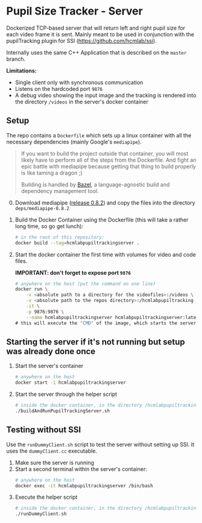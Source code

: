 # Pupil Size Tracker - Server
Dockerized TCP-based server that will return left and right pupil size for each video frame it is sent. Mainly meant to be used in conjunction with the pupilTracking plugin for SSI (https://github.com/hcmlab/ssi).

Internally uses the same C++ Application that is described on the `master` branch.

__Limitations:__
* Single client only with synchronous communication
* Listens on the hardcoded port `9876`
* A debug video showing the input image and the tracking is rendered into the directory `/videos` in the server's docker container

## Setup
The repo contains a `Dockerfile` which sets up a linux container with all the necessary dependencies (mainly Google's `mediapipe`).

> If you want to build the project outside that container, you will most likely have to perform all of the steps from the Dockerfile. And fight an epic battle with mediapipe because getting that thing to build properly is like taming a dragon ;)
>
> Building is handled by [Bazel](https://bazel.build/), a language-agnostic build and dependency management tool.

0. Download mediapipe ([release 0.8.2](https://github.com/google/mediapipe/releases/tag/0.8.2)) and copy the files into the directory `deps/mediapipe-0.8.2`

1. Build the Docker Container using the Dockerfile (this will take a rather long time, so go get lunch):
    ```sh
    # in the root of this repository:
    docker build --tag=hcmlabpupiltrackingserver .
    ```

2. Start the docker container the first time with volumes for video and code files.
   
    __IMPORTANT: don't forget to expose port `9876`__
   
    ```sh
    # anywhere on the host (put the command on one line)
    docker run \
        -v <absolute path to a directory for the videofiles>:/videos \
        -v <absolute path to the repos directory>:/hcmlabpupiltracking \
        -it \
        -p 9876:9876 \
        --name hcmlabpupiltrackingserver hcmlabpupiltrackingserver:latest \
    # this will execute the "CMD" of the image, which starts the server
    ```

## Starting the server if it's not running but setup was already done once
1. Start the server's container
    ```sh
    # anywhere on the host
    docker start -i hcmlabpupiltrackingserver
    ```
2. Start the server through the helper script
    ```sh
    # inside the docker container, in the directory /hcmlabpupiltracking
    ./buildAndRunPupilTrackingServer.sh
    ```

## Testing without SSI
Use the `runDummyClient.sh` script to test the server without setting up SSI. It uses the `dummyClient.cc` executable.

1. Make sure the server is running
2. Start a second terminal within the server's container:
    ```sh
    # anywhere on the host
    docker exec -it hcmlabpupiltrackingserver /bin/bash
    ```
3. Execute the helper script
    ```sh
    # inside the docker container, in the directory /hcmlabpupiltracking
    ./runDummyClient.sh  
    ```